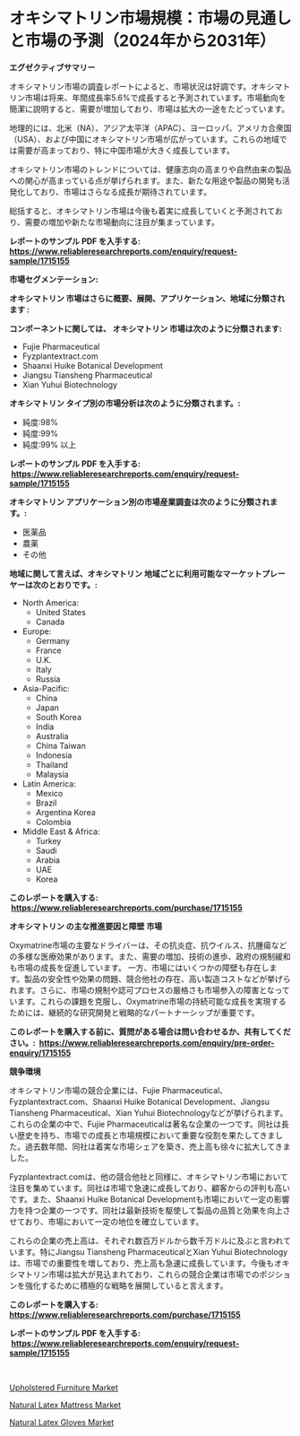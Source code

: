 <p><h1>オキシマトリン市場規模：市場の見通しと市場の予測（2024年から2031年）</h1></p><p><strong>エグゼクティブサマリー</strong></p>
<p><p>オキシマトリン市場の調査レポートによると、市場状況は好調です。オキシマトリン市場は将来、年間成長率5.6%で成長すると予測されています。市場動向を簡潔に説明すると、需要が増加しており、市場は拡大の一途をたどっています。</p><p>地理的には、北米（NA）、アジア太平洋（APAC）、ヨーロッパ、アメリカ合衆国（USA）、および中国にオキシマトリン市場が広がっています。これらの地域では需要が高まっており、特に中国市場が大きく成長しています。</p><p>オキシマトリン市場のトレンドについては、健康志向の高まりや自然由来の製品への関心が高まっている点が挙げられます。また、新たな用途や製品の開発も活発化しており、市場はさらなる成長が期待されています。</p><p>総括すると、オキシマトリン市場は今後も着実に成長していくと予測されており、需要の増加や新たな市場動向に注目が集まっています。</p></p>
<p><strong>レポートのサンプル PDF を入手する: <a href="https://www.reliableresearchreports.com/enquiry/request-sample/1715155">https://www.reliableresearchreports.com/enquiry/request-sample/1715155</a></strong></p>
<p><strong>市場セグメンテーション:</strong></p>
<p><strong> オキシマトリン 市場はさらに概要、展開、アプリケーション、地域に分類されます :</strong></p>
<p><strong>コンポーネントに関しては、 オキシマトリン 市場は次のように分類されます: &nbsp;</strong></p>
<p><ul><li>Fujie Pharmaceutical</li><li>Fyzplantextract.com</li><li>Shaanxi Huike Botanical Development</li><li>Jiangsu Tiansheng Pharmaceutical</li><li>Xian Yuhui Biotechnology</li></ul></p>
<p><strong> オキシマトリン タイプ別の市場分析は次のように分類されます。:</strong></p>
<p><ul><li>純度:98%</li><li>純度:99%</li><li>純度:99% 以上</li></ul></p>
<p><strong>レポートのサンプル PDF を入手する: &nbsp;<a href="https://www.reliableresearchreports.com/enquiry/request-sample/1715155">https://www.reliableresearchreports.com/enquiry/request-sample/1715155</a></strong></p>
<p><strong> オキシマトリン アプリケーション別の市場産業調査は次のように分類されます。:</strong></p>
<p><ul><li>医薬品</li><li>農薬</li><li>その他</li></ul></p>
<p><strong>地域に関して言えば、オキシマトリン 地域ごとに利用可能なマーケットプレーヤーは次のとおりです。:</strong></p>
<p><ul>
    <li>
        North America:
        <ul>
            <li>United States</li>
            <li>Canada</li>
        </ul>
    </li>
    <li>
        Europe:
        <ul>
            <li>Germany</li>
            <li>France</li>
            <li>U.K.</li>
            <li>Italy</li>
            <li>Russia</li>
        </ul>
    </li>
    <li>
        Asia-Pacific:
        <ul>
            <li>China</li>
            <li>Japan</li>
            <li>South Korea</li>
            <li>India</li>
            <li>Australia</li>
            <li>China Taiwan</li>
            <li>Indonesia</li>
            <li>Thailand</li>
            <li>Malaysia</li>
        </ul>
    </li>
    <li>
        Latin America:
        <ul>
            <li>Mexico</li>
            <li>Brazil</li>
            <li>Argentina Korea</li>
            <li>Colombia</li>
        </ul>
    </li>
    <li>
        Middle East & Africa:
        <ul>
            <li>Turkey</li>
            <li>Saudi</li>
            <li>Arabia</li>
            <li>UAE</li>
            <li>Korea</li>
        </ul>
    </li>
    </ul></p>
<p><strong>このレポートを購入する: &nbsp;<a href="https://www.reliableresearchreports.com/purchase/1715155">https://www.reliableresearchreports.com/purchase/1715155</a></strong></p>
<p><strong>オキシマトリン の主な推進要因と障壁 市場</strong></p>
<p><p>Oxymatrine市場の主要なドライバーは、その抗炎症、抗ウイルス、抗腫瘍などの多様な医療効果があります。また、需要の増加、技術の進歩、政府の規制緩和も市場の成長を促進しています。 一方、市場にはいくつかの障壁も存在します。製品の安全性や効果の問題、競合他社の存在、高い製造コストなどが挙げられます。さらに、市場の規制や認可プロセスの厳格さも市場参入の障害となっています。これらの課題を克服し、Oxymatrine市場の持続可能な成長を実現するためには、継続的な研究開発と戦略的なパートナーシップが重要です。</p></p>
<p><strong>このレポートを購入する前に、質問がある場合は問い合わせるか、共有してください。:&nbsp; <a href="https://www.reliableresearchreports.com/enquiry/pre-order-enquiry/1715155">https://www.reliableresearchreports.com/enquiry/pre-order-enquiry/1715155</a></strong></p>
<p><strong>競争環境</strong></p>
<p><p>オキシマトリン市場の競合企業には、Fujie Pharmaceutical、Fyzplantextract.com、Shaanxi Huike Botanical Development、Jiangsu Tiansheng Pharmaceutical、Xian Yuhui Biotechnologyなどが挙げられます。これらの企業の中で、Fujie Pharmaceuticalは著名な企業の一つです。同社は長い歴史を持ち、市場での成長と市場規模において重要な役割を果たしてきました。過去数年間、同社は着実な市場シェアを築き、売上高も徐々に拡大してきました。</p><p>Fyzplantextract.comは、他の競合他社と同様に、オキシマトリン市場において注目を集めています。同社は市場で急速に成長しており、顧客からの評判も高いです。また、Shaanxi Huike Botanical Developmentも市場において一定の影響力を持つ企業の一つです。同社は最新技術を駆使して製品の品質と効果を向上させており、市場において一定の地位を確立しています。</p><p>これらの企業の売上高は、それぞれ数百万ドルから数千万ドルに及ぶと言われています。特にJiangsu Tiansheng PharmaceuticalとXian Yuhui Biotechnologyは、市場での重要性を増しており、売上高も急速に成長しています。今後もオキシマトリン市場は拡大が見込まれており、これらの競合企業は市場でのポジションを強化するために積極的な戦略を展開していると言えます。</p></p>
<p><strong>このレポートを購入する: &nbsp; <a href="https://www.reliableresearchreports.com/purchase/1715155">https://www.reliableresearchreports.com/purchase/1715155</a></strong></p>
<p><strong>レポートのサンプル PDF を入手する: &nbsp;<a href="https://www.reliableresearchreports.com/enquiry/request-sample/1715155">https://www.reliableresearchreports.com/enquiry/request-sample/1715155</a></strong><strong></strong></p>
<p>&nbsp;</p>
<p><p><a href="https://github.com/RickHolmes3/Market-Research-Report-List-4/blob/main/upholstered-furniture-market.md">Upholstered Furniture Market</a></p><p><a href="https://github.com/Krish2023na/Market-Research-Report-List-3/blob/main/natural-latex-mattress-market.md">Natural Latex Mattress Market</a></p><p><a href="https://github.com/bmorecock/Market-Research-Report-List-2/blob/main/natural-latex-gloves-market.md">Natural Latex Gloves Market</a></p></p>